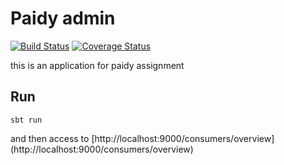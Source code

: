 Paidy admin
===========
[![Build Status](https://circleci.com/gh/Jwata/paidy-admin.svg?style=shield)](https://circleci.com/gh/Jwata/paidy-admin)
[![Coverage Status](https://coveralls.io/repos/github/Jwata/paidy-admin/badge.svg?branch=master)](https://coveralls.io/github/Jwata/paidy-admin?branch=master)


this is an application for paidy assignment

## Run
```
sbt run
```
and then
access to [http://localhost:9000/consumers/overview] (http://localhost:9000/consumers/overview)
